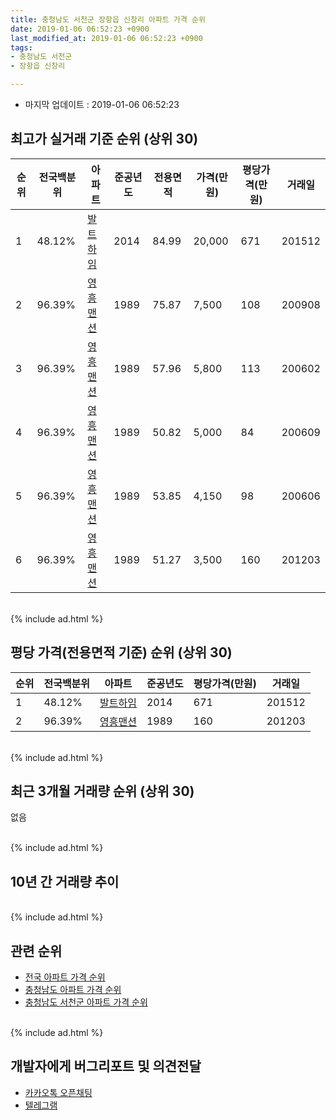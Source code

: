 ```yaml
---
title: 충청남도 서천군 장항읍 신창리 아파트 가격 순위
date: 2019-01-06 06:52:23 +0900
last_modified_at: 2019-01-06 06:52:23 +0900
tags:
- 충청남도 서천군
- 장항읍 신창리

---
```


* 마지막 업데이트 : 2019-01-06 06:52:23

## 최고가 실거래 기준 순위 (상위 30)


|순위|전국백분위|아파트|준공년도|전용면적|가격(만원)|평당가격(만원)|거래일|
|---|---|---|---|---|---|---|---|
|1|48.12%|[발트하임](https://search.naver.com/search.naver?query=%EC%B6%A9%EC%B2%AD%EB%82%A8%EB%8F%84+%EC%84%9C%EC%B2%9C%EA%B5%B0+%EC%9E%A5%ED%95%AD%EC%9D%8D+%EC%8B%A0%EC%B0%BD%EB%A6%AC+%EB%B0%9C%ED%8A%B8%ED%95%98%EC%9E%84)|2014|84.99|20,000|671|201512|
|2|96.39%|[영흥맨션](https://search.naver.com/search.naver?query=%EC%B6%A9%EC%B2%AD%EB%82%A8%EB%8F%84+%EC%84%9C%EC%B2%9C%EA%B5%B0+%EC%9E%A5%ED%95%AD%EC%9D%8D+%EC%8B%A0%EC%B0%BD%EB%A6%AC+%EC%98%81%ED%9D%A5%EB%A7%A8%EC%85%98)|1989|75.87|7,500|108|200908|
|3|96.39%|[영흥맨션](https://search.naver.com/search.naver?query=%EC%B6%A9%EC%B2%AD%EB%82%A8%EB%8F%84+%EC%84%9C%EC%B2%9C%EA%B5%B0+%EC%9E%A5%ED%95%AD%EC%9D%8D+%EC%8B%A0%EC%B0%BD%EB%A6%AC+%EC%98%81%ED%9D%A5%EB%A7%A8%EC%85%98)|1989|57.96|5,800|113|200602|
|4|96.39%|[영흥맨션](https://search.naver.com/search.naver?query=%EC%B6%A9%EC%B2%AD%EB%82%A8%EB%8F%84+%EC%84%9C%EC%B2%9C%EA%B5%B0+%EC%9E%A5%ED%95%AD%EC%9D%8D+%EC%8B%A0%EC%B0%BD%EB%A6%AC+%EC%98%81%ED%9D%A5%EB%A7%A8%EC%85%98)|1989|50.82|5,000|84|200609|
|5|96.39%|[영흥맨션](https://search.naver.com/search.naver?query=%EC%B6%A9%EC%B2%AD%EB%82%A8%EB%8F%84+%EC%84%9C%EC%B2%9C%EA%B5%B0+%EC%9E%A5%ED%95%AD%EC%9D%8D+%EC%8B%A0%EC%B0%BD%EB%A6%AC+%EC%98%81%ED%9D%A5%EB%A7%A8%EC%85%98)|1989|53.85|4,150|98|200606|
|6|96.39%|[영흥맨션](https://search.naver.com/search.naver?query=%EC%B6%A9%EC%B2%AD%EB%82%A8%EB%8F%84+%EC%84%9C%EC%B2%9C%EA%B5%B0+%EC%9E%A5%ED%95%AD%EC%9D%8D+%EC%8B%A0%EC%B0%BD%EB%A6%AC+%EC%98%81%ED%9D%A5%EB%A7%A8%EC%85%98)|1989|51.27|3,500|160|201203|


<br>
{% include ad.html %}
<br>

## 평당 가격(전용면적 기준) 순위 (상위 30)


|순위|전국백분위|아파트|준공년도|평당가격(만원)|거래일|
|---|---|---|---|---|---|
|1|48.12%|[발트하임](https://search.naver.com/search.naver?query=%EC%B6%A9%EC%B2%AD%EB%82%A8%EB%8F%84+%EC%84%9C%EC%B2%9C%EA%B5%B0+%EC%9E%A5%ED%95%AD%EC%9D%8D+%EC%8B%A0%EC%B0%BD%EB%A6%AC+%EB%B0%9C%ED%8A%B8%ED%95%98%EC%9E%84)|2014|671|201512|
|2|96.39%|[영흥맨션](https://search.naver.com/search.naver?query=%EC%B6%A9%EC%B2%AD%EB%82%A8%EB%8F%84+%EC%84%9C%EC%B2%9C%EA%B5%B0+%EC%9E%A5%ED%95%AD%EC%9D%8D+%EC%8B%A0%EC%B0%BD%EB%A6%AC+%EC%98%81%ED%9D%A5%EB%A7%A8%EC%85%98)|1989|160|201203|


<br>
{% include ad.html %}
<br>

## 최근 3개월 거래량 순위 (상위 30)

없음

<br>
{% include ad.html %}
<br>

## 10년 간 거래량 추이


<div style="width:100%;">
    <canvas id="deal_progress" height="250"></canvas>
</div>

<script>
new Chart(document.getElementById("deal_progress"), {
    type: 'line',
    data: {
        labels: ['200901','200902','200903','200904','200905','200906','200907','200908','200909','200910','200911','200912','201001','201002','201003','201004','201005','201006','201007','201008','201009','201010','201011','201012','201101','201102','201103','201104','201105','201106','201107','201108','201109','201110','201111','201112','201201','201202','201203','201204','201205','201206','201207','201208','201209','201210','201211','201212','201301','201302','201303','201304','201305','201306','201307','201308','201309','201310','201311','201312','201401','201402','201403','201404','201405','201406','201407','201408','201409','201410','201411','201412','201501','201502','201503','201504','201505','201506','201507','201508','201509','201510','201511','201512','201601','201602','201603','201604','201605','201606','201607','201608','201609','201610','201611','201612','201701','201702','201703','201704','201705','201706','201707','201708','201709','201710','201711','201712','201801','201802','201803','201804','201805','201806','201807','201808','201809','201810','201811','201812','201901'],
        datasets: [{
            label: '실거래 수',
            pointRadius: 1,
            data: [0, 0, 0, 0, 0, 1, 0, 2, 2, 0, 0, 0, 1, 0, 0, 1, 1, 0, 0, 1, 0, 0, 0, 0, 0, 0, 1, 0, 2, 5, 5, 1, 1, 3, 2, 1, 0, 1, 2, 1, 1, 1, 1, 0, 0, 0, 1, 0, 1, 0, 0, 1, 1, 2, 0, 0, 0, 1, 0, 1, 1, 0, 1, 1, 0, 0, 1, 2, 0, 1, 2, 1, 0, 0, 1, 0, 3, 1, 1, 2, 2, 2, 3, 2, 0, 0, 0, 0, 2, 1, 0, 0, 0, 0, 0, 1, 1, 0, 0, 1, 1, 0, 2, 0, 0, 1, 0, 0, 0, 1, 0, 0, 0, 0, 0, 0, 1, 0, 0, 0, 0],
            borderColor: "rgba(255, 201, 14, 1)",
            backgroundColor: "rgba(255, 201, 14, 0.5)",
            fill: true,
        }]
    },
    options: {
        responsive: true,
        title: {
            display: true,
            text: '10년간 거래량 추이'
        },
        tooltips: {
            mode: 'index',
            intersect: false,
        },
        hover: {
            mode: 'nearest',
            intersect: true
        },
        scales: {
            xAxes: [{
                display: true,
                scaleLabel: {
                    display: true,
                    labelString: '년/월'
                }
            }],
            yAxes: [{
                display: true,
                ticks: {
                    suggestedMin: 0,
                },
                scaleLabel: {
                    display: true,
                    labelString: '실거래 수'
                }
            }]
        }
    }
});

</script>


<br>
{% include ad.html %}
<br>

## 관련 순위

- [전국 아파트 가격 순위](https://inasie.github.io/apt-ranking/전국)
- [충청남도 아파트 가격 순위](https://inasie.github.io/apt-ranking/충청남도)
- [충청남도 서천군 아파트 가격 순위](https://inasie.github.io/apt-ranking/충청남도-서천군)


<br>
{% include ad.html %}
<br>

## 개발자에게 버그리포트 및 의견전달

- [카카오톡 오픈채팅](https://open.kakao.com/o/gLJUAP4)
- [텔레그램](https://t.me/inasie)

